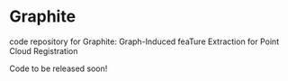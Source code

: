 # Graphite

code repository for Graphite: Graph-Induced feaTure Extraction for Point Cloud Registration

Code to be released soon!
